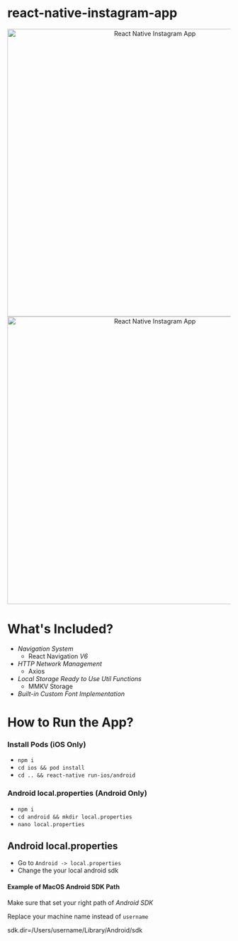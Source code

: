 # react-native-instagram-app

<p align="center">
  <img alt="React Native Instagram App"
      src="assets/iPhone13.gif"  height="650" />
  <img alt="React Native Instagram App"
      src="assets/iPhone8.gif"  height="650" />
</p>

# What's Included?

- _Navigation System_
  - React Navigation _V6_
- _HTTP Network Management_
  - Axios
- _Local Storage Ready to Use Util Functions_
  - MMKV Storage
- _Built-in Custom Font Implementation_

# How to Run the App?

### Install Pods (iOS Only)

- `npm i`
- `cd ios && pod install`
- `cd .. && react-native run-ios/android`

### Android local.properties (Android Only)

- `npm i`
- `cd android && mkdir local.properties`
- `nano local.properties`

## Android local.properties

- Go to `Android -> local.properties`
- Change the your local android sdk

#### Example of MacOS Android SDK Path

Make sure that set your right path of _Android SDK_

Replace your machine name instead of `username`

sdk.dir=/Users/username/Library/Android/sdk
